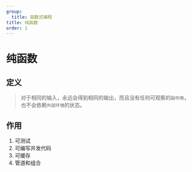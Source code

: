 ```yaml
---
group:
  title: 函数式编程
title: 纯函数
order: 1
---
```


# 纯函数

## 定义

> 对于相同的输入，永远会得到相同的输出，而且没有任何可观察的`副作用`，也不会依赖`外部环境`的状态。

## 作用

1. 可测试
2. 可编写并发代码
3. 可缓存
4. 管道和组合
